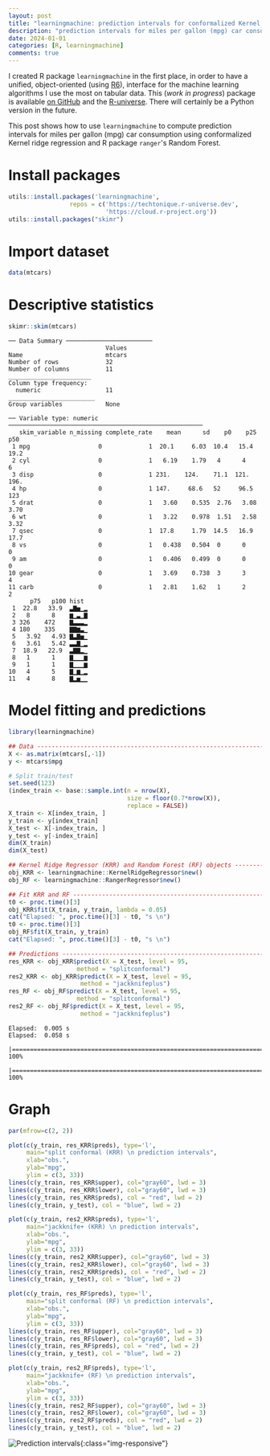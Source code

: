 ```yaml
---
layout: post
title: "learningmachine: prediction intervals for conformalized Kernel ridge regression and Random Forest"
description: "prediction intervals for miles per gallon (mpg) car consumption using conformalized Kernel ridge regression and random forest."
date: 2024-01-01
categories: [R, learningmachine]
comments: true
---
```


I created R package `learningmachine` in the first place, in order to have a unified, object-oriented (using [R6](https://r6.r-lib.org/)), interface for the machine learning algorithms I use the most on tabular data. This (_work in progress_) package is available [on GitHub](https://github.com/Techtonique/learningmachine) and the [R-universe](https://techtonique.r-universe.dev/learningmachine). There will certainly be a Python version in the future.

This post shows how to use `learningmachine` to compute prediction intervals for miles per gallon (mpg) car consumption using conformalized Kernel ridge regression and R package `ranger`'s Random Forest.

# **Install packages**

```r
utils::install.packages('learningmachine',
                 repos = c('https://techtonique.r-universe.dev',
                           'https://cloud.r-project.org'))
utils::install.packages("skimr")
```

# **Import dataset**

```r
data(mtcars)
```

# **Descriptive statistics**

```r
skimr::skim(mtcars)
```

    ── Data Summary ────────────────────────
                               Values
    Name                       mtcars
    Number of rows             32    
    Number of columns          11    
    _______________________          
    Column type frequency:           
      numeric                  11    
    ________________________         
    Group variables            None  
    
    ── Variable type: numeric ──────────────────────────────────────────────────────
       skim_variable n_missing complete_rate    mean      sd    p0    p25    p50
     1 mpg                   0             1  20.1     6.03  10.4   15.4   19.2 
     2 cyl                   0             1   6.19    1.79   4      4      6   
     3 disp                  0             1 231.    124.    71.1  121.   196.  
     4 hp                    0             1 147.     68.6   52     96.5  123   
     5 drat                  0             1   3.60    0.535  2.76   3.08   3.70
     6 wt                    0             1   3.22    0.978  1.51   2.58   3.32
     7 qsec                  0             1  17.8     1.79  14.5   16.9   17.7 
     8 vs                    0             1   0.438   0.504  0      0      0   
     9 am                    0             1   0.406   0.499  0      0      0   
    10 gear                  0             1   3.69    0.738  3      3      4   
    11 carb                  0             1   2.81    1.62   1      2      2   
          p75   p100 hist 
     1  22.8   33.9  ▃▇▅▁▂
     2   8      8    ▆▁▃▁▇
     3 326    472    ▇▃▃▃▂
     4 180    335    ▇▇▆▃▁
     5   3.92   4.93 ▇▃▇▅▁
     6   3.61   5.42 ▃▃▇▁▂
     7  18.9   22.9  ▃▇▇▂▁
     8   1      1    ▇▁▁▁▆
     9   1      1    ▇▁▁▁▆
    10   4      5    ▇▁▆▁▂
    11   4      8    ▇▂▅▁▁


# **Model fitting and predictions**

```r
library(learningmachine)

## Data -----------------------------------------------------------------------------
X <- as.matrix(mtcars[,-1])
y <- mtcars$mpg

# Split train/test
set.seed(123)
(index_train <- base::sample.int(n = nrow(X),
                                 size = floor(0.7*nrow(X)),
                                 replace = FALSE))
X_train <- X[index_train, ]
y_train <- y[index_train]
X_test <- X[-index_train, ]
y_test <- y[-index_train]
dim(X_train)
dim(X_test)

## Kernel Ridge Regressor (KRR) and Random Forest (RF) objects -----------------------------------------------------------------------------
obj_KRR <- learningmachine::KernelRidgeRegressor$new()
obj_RF <- learningmachine::RangerRegressor$new()

## Fit KRR and RF -----------------------------------------------------------------------------
t0 <- proc.time()[3]
obj_KRR$fit(X_train, y_train, lambda = 0.05)
cat("Elapsed: ", proc.time()[3] - t0, "s \n")
t0 <- proc.time()[3]
obj_RF$fit(X_train, y_train)
cat("Elapsed: ", proc.time()[3] - t0, "s \n")

## Predictions ------------------------------------------------------------
res_KRR <- obj_KRR$predict(X = X_test, level = 95,
                   method = "splitconformal")
res2_KRR <- obj_KRR$predict(X = X_test, level = 95,
                    method = "jackknifeplus")
res_RF <- obj_RF$predict(X = X_test, level = 95,
                   method = "splitconformal")
res2_RF <- obj_RF$predict(X = X_test, level = 95,
                    method = "jackknifeplus")
```

    Elapsed:  0.005 s 
    Elapsed:  0.058 s 
      |======================================================================| 100%
      |======================================================================| 100%

# **Graph**

```r
par(mfrow=c(2, 2))

plot(c(y_train, res_KRR$preds), type='l',
     main="split conformal (KRR) \n prediction intervals",
     xlab="obs.",
     ylab="mpg",
     ylim = c(3, 33))
lines(c(y_train, res_KRR$upper), col="gray60", lwd = 3)
lines(c(y_train, res_KRR$lower), col="gray60", lwd = 3)
lines(c(y_train, res_KRR$preds), col = "red", lwd = 2)
lines(c(y_train, y_test), col = "blue", lwd = 2)

plot(c(y_train, res2_KRR$preds), type='l',
     main="jackknife+ (KRR) \n prediction intervals",
     xlab="obs.",
     ylab="mpg",
     ylim = c(3, 33))
lines(c(y_train, res2_KRR$upper), col="gray60", lwd = 3)
lines(c(y_train, res2_KRR$lower), col="gray60", lwd = 3)
lines(c(y_train, res2_KRR$preds), col = "red", lwd = 2)
lines(c(y_train, y_test), col = "blue", lwd = 2)

plot(c(y_train, res_RF$preds), type='l',
     main="split conformal (RF) \n prediction intervals",
     xlab="obs.",
     ylab="mpg",
     ylim = c(3, 33))
lines(c(y_train, res_RF$upper), col="gray60", lwd = 3)
lines(c(y_train, res_RF$lower), col="gray60", lwd = 3)
lines(c(y_train, res_RF$preds), col = "red", lwd = 2)
lines(c(y_train, y_test), col = "blue", lwd = 2)

plot(c(y_train, res2_RF$preds), type='l',
     main="jackknife+ (RF) \n prediction intervals",
     xlab="obs.",
     ylab="mpg",
     ylim = c(3, 33))
lines(c(y_train, res2_RF$upper), col="gray60", lwd = 3)
lines(c(y_train, res2_RF$lower), col="gray60", lwd = 3)
lines(c(y_train, res2_RF$preds), col = "red", lwd = 2)
lines(c(y_train, y_test), col = "blue", lwd = 2)
```

![Prediction intervals]({{base}}/images/2024-01-01/2024-01-01-image1.png){:class="img-responsive"}
    